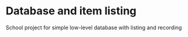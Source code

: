 # Database and item listing
School project for simple low-level database with listing and recording
